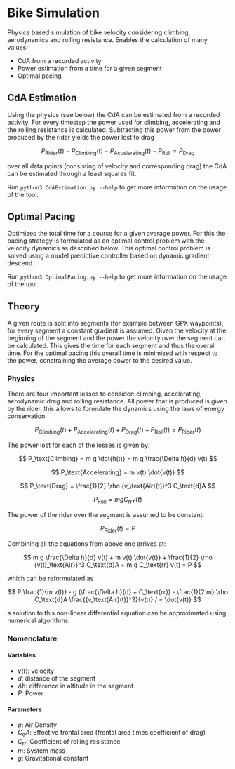 # Bike Simulation

Physics based simulation of bike velocity considering climbing, aerodynamics
and rolling resistance. Enables the calculation of many values:

* CdA from a recorded activity
* Power estimation from a time for a given segment
* Optimal pacing


## CdA Estimation

Using the physics (see below) the CdA can be estimated from a recorded activity. For every timestep
the power used for climbing, accelerating and the rolling resistance is calculated. Subtracting this power from the
power produced by the rider yields the power lost to drag

$$
P_\text{Rider}(t) - P_\text{Climbing}(t) - P_\text{Accelerating}(t) - P_\text{Roll} = P_\text{Drag}
$$

over all data points (consisting of velocity and corresponding drag) the CdA can be estimated through a least squares
fit.

Run `python3 CdAEstimation.py --help` to get more information on the usage of the tool.

## Optimal Pacing

Optimizes the total time for a course for a given average power. For this the pacing strategy is formulated as an 
optimal control problem with the velocity dynamics as described below. This optimal control problem is solved using
a model predictive controller based on dynamic gradient descend.

Run `python3 OptimalPacing.py --help` to get more information on the usage of the tool.

## Theory

A given route is split into segments (for example between GPX waypoints),
for every segment a constant gradient is assumed.
Given the velocity at the beginning of the segment and the power the velocity
over the segment can be calculated. This gives the time for each
segment and thus the overall time. For the optimal pacing this overall time is minimized with respect
to the power, constraining the average power to the desired value.

### Physics

There are four important losses to consider: climbing, accelerating,
aerodynamic drag and rolling resistance. All power that is produced is given by the rider, this allows to formulate
the dynamics using the laws of energy conservation:

$$
P_\text{Climbing}(t) + P_\text{Accelerating}(t) + P_\text{Drag}(t) + P_\text{Roll}(t) = P_\text{Rider}(t)
$$

The power lost for each of the losses is given by:

$$
P_\text{Climbing} = m g \dot{h(t)} = m g \frac{\Delta h}{d} v(t)
$$

$$
P_\text{Accelerating} = m v(t) \dot{v(t)}
$$

$$
P_\text{Drag} = \frac{1}{2} \rho {v_\text{Air}(t)}^3 C_\text{d}A
$$

$$
P_\text{Roll} = m g C_\text{rr} v(t)
$$

The power of the rider over the segment is assumed to be constant:

$$
P_\text{Rider}(t) = P
$$

Combining all the equations from above one arrives at:

$$
m g \frac{\Delta h}{d} v(t) + m v(t) \dot{v(t)} + \frac{1}{2} \rho {v(t)_\text{Air}}^3 C_\text{d}A + m g C_\text{rr} v(t) = P
$$

which can be reformulated as

$$
P \frac{1}{m v(t)} - g (\frac{\Delta h}{d} + C_\text{rr}) - \frac{1}{2 m} \rho C_\text{d}A \frac{{v_\text{Air}(t)}^3}{v(t)} / = \dot{v(t)}
$$

a solution to this non-linear differential equation can be approximated using numerical algorithms.

### Nomenclature

#### Variables

* $v(t)$: velocity
* $d$: distance of the segment
* $\Delta h$: difference in altitude in the segment
* $P$: Power

#### Parameters

* $\rho$: Air Density
* $C_\text{d}A$: Effective frontal area (frontal area times coefficient of drag)
* $C_\text{rr}$: Coefficient of rolling resistance
* $m$: System mass
* $g$: Gravitational constant
